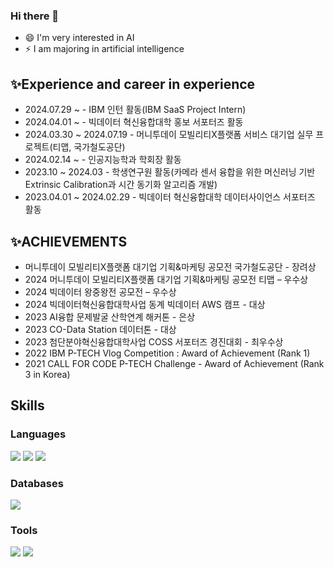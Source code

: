 ### Hi there 👋


- 😄 I'm very interested in AI 
- ⚡ I am majoring in artificial intelligence

## ✨Experience and career in experience
- 2024.07.29 ~ - IBM 인턴 활동(IBM SaaS Project Intern)
- 2024.04.01 ~ - 빅데이터 혁신융합대학 홍보 서포터즈 활동
- 2024.03.30 ~ 2024.07.19 - 머니투데이 모빌리티X플랫폼 서비스 대기업 실무 프로젝트(티맵, 국가철도공단)
- 2024.02.14 ~ - 인공지능학과 학회장 활동
- 2023.10 ~ 2024.03 - 학생연구원 활동(카메라 센서 융합을 위한 머신러닝 기반 Extrinsic Calibration과 시간 동기화 알고리즘 개발)
- 2023.04.01 ~ 2024.02.29 - 빅데이터 혁신융합대학 데이터사이언스 서포터즈 활동

## ✨ACHIEVEMENTS
- 머니투데이 모빌리티X플랫폼 대기업 기획&마케팅 공모전 국가철도공단 - 장려상
- 2024 머니투데이 모빌리티X플랫폼 대기업 기획&마케팅 공모전 티맵 – 우수상
- 2024 빅데이터 왕중왕전 공모전 – 우수상
- 2024 빅데이터혁신융합대학사업 동계 빅데이터 AWS 캠프 - 대상
- 2023 AI융합 문제발굴 산학연계 해커톤 - 은상
- 2023 CO-Data Station 데이터톤 - 대상
- 2023 첨단분야혁신융합대학사업 COSS 서포터즈 경진대회 - 최우수상
- 2022 IBM P-TECH Vlog Competition : Award of Achievement (Rank 1)
- 2021 CALL FOR CODE P-TECH Challenge - Award of Achievement (Rank 3 in Korea)

## Skills
### Languages
<span><img src="https://img.shields.io/badge/Python-339933?style=flat&logo=Python&logoColor=white" /></span>
<span><img src="https://img.shields.io/badge/Java-007396?style=flat&logo=OpenJDK&logoColor=white" /></span>
<span><img src="https://img.shields.io/badge/C-yellow?style=flat&logo=C&logoColor=white" /></span>
<!-- <span><img src="https://img.shields.io/badge/TypeScript-3178C6?style=flat&logo=TypeScript&logoColor=white" /></span> -->

### Databases
<span><img src="https://img.shields.io/badge/Oracle-F80000?style=flat&logo=Oracle&logoColor=white" /></span>

### Tools
<span><img src="https://img.shields.io/badge/Visual Studio Code-007ACC?style=flat&logo=Visual Studio Code&logoColor=white" /></span>
<span><img src="https://img.shields.io/badge/Eclipse IDE-2C2255?style=flat&logo=Eclipse IDE&logoColor=white" /></span>

